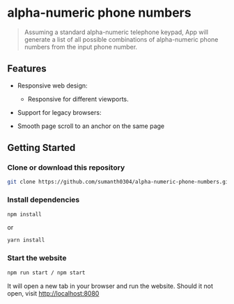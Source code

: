 # alpha-numeric phone numbers

> Assuming a standard alpha-numeric telephone keypad, App will generate a list of all possible combinations of alpha-numeric phone numbers from the input phone number.

## Features

- Responsive web design:

  - Responsive for different viewports.

- Support for legacy browsers:

- Smooth page scroll to an anchor on the same page

## Getting Started

### Clone or download this repository

```sh
git clone https://github.com/sumanth0304/alpha-numeric-phone-numbers.git
```

### Install dependencies

```sh
npm install
```

or

```sh
yarn install
```

### Start the website

```sh
npm run start / npm start
```

It will open a new tab in your browser and run the website. Should it not open, visit [http://localhost:8080](http://localhost:3000)
